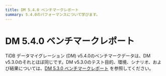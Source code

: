 ```yaml
---
title: DM 5.4.0 ベンチマークレポート
summary: 5.4.0のパフォーマンスについて学びます。
---
```


# DM 5.4.0 ベンチマークレポート

TiDB データマイグレーション (DM) v5.4.0のベンチマークデータは、DM v5.3.0のそれとほぼ同じです。DM v5.3.0のテスト目的、環境、シナリオ、および結果については、[DM 5.3.0 ベンチマークレポート](https://github.com/pingcap/docs-dm/blob/release-5.3/en/dm-benchmark-v5.3.0.md) を参照してください。